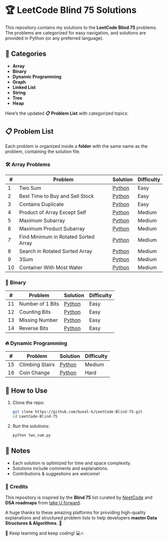# 🏆 LeetCode Blind 75 Solutions  

This repository contains my solutions to the **LeetCode Blind 75** problems. The problems are categorized for easy navigation, and solutions are provided in Python (or any preferred language).  

## 📌 Categories  

- **Array**  
- **Binary**  
- **Dynamic Programming**  
- **Graph**  
- **Linked List**  
- **String**  
- **Tree**  
- **Heap**  

Here’s the updated **📋 Problem List** with categorized topics:  

## 📋 Problem List  

Each problem is organized inside a **folder** with the same name as the problem, containing the solution file.  

### 🛠 **Array Problems**  
| #  | Problem                          | Solution                                                               | Difficulty |
|----|----------------------------------|-------------------------------------------------------------------------|------------|
| 1  | Two Sum                          | [Python](1-%20Two%20Sum/1-TwoSum.py)                                       | Easy       |
| 2  | Best Time to Buy and Sell Stock  | [Python](2-%20Best%20Time%20Buy%20and%20Sell%20Stock/2-%20Best%20Time%20Buy%20and%20Sell%20Stock.py)  | Easy       |
| 3  | Contains Duplicate               | [Python](3-%20Contains%20Duplicates/3-ContainsDuplicates.py)                  | Easy       |
| 4  | Product of Array Except Self     | [Python](4-%20Product%20of%20Array%20Except%20Self/4-productofArrayExceptSelf.py)    | Medium     |
| 5  | Maximum Subarray                 | [Python](5-%20Maximum%20Subarray/5-maximumSubarray.py)                      | Medium     |
| 6  | Maximum Product Subarray         | [Python](6-%20Maximum%20Product%20Subarray/6-MaximumProductSubarray.py)        | Medium     |
| 7  | Find Minimum in Rotated Sorted Array | [Python](7-%20Find%20the%20Minimum%20Rotated%20Sorted%20Array/7-MinimumRotatedSortedArray.py) | Medium |
| 8  | Search in Rotated Sorted Array   | [Python](8-%20Search%20in%20Rotated%20Sort%20Array/8-SearchinRotatedSortArray.py) | Medium     |
| 9  | 3Sum                              | [Python](9-%203Sum/9-3Sum.py)                                    | Medium     |
| 10 | Container With Most Water        | [Python](10-%20Container%20with%20Most%20Water/10-ContainerwithMostWater.py)      | Medium     |

### 🔢 **Binary**  
| #  | Problem                          | Solution                                                               | Difficulty |
|----|----------------------------------|-------------------------------------------------------------------------|------------|
| 11 | Number of 1 Bits                 | [Python](11-%20Number%20of%201%20Bits/11-Numberof1Bits.py)                        | Easy       |                                                       
| 12 | Counting Bits                 | [Python](12-%20Counting%20Bits/12-CountingBits.py)                        | Easy       |
| 13 | Missing Number                 | [Python](13-%20Missing%20Number/13-MissingNumber.py)                        | Easy       |
| 14 | Reverse Bits                 | [Python](14-%20Reverse%20Bits/14-ReverseBits.py)                        | Easy       |

### 🔥 **Dynamic Programming**
| #  | Problem                          | Solution                                                               | Difficulty |
|----|----------------------------------|-------------------------------------------------------------------------|------------|
| 15|Climbing Stairs|[Python](15-%20Climbing%20Stars/15-ClimbingStairs.py)|Medium|
|16|Coin Change|[Python](16-%20Coin%20Change/16-CoinChange.py)|Hard|
## 🚀 How to Use  

1. Clone the repo:  
   ```sh
   git clone https://github.com/Gunal-k/LeetCode-Blind-75.git
   cd LeetCode-Blind-75
   ```
2. Run the solutions:  
   ```sh
   python two_sum.py
   ```

## 📝 Notes  

- Each solution is optimized for time and space complexity.
- Solutions include comments and explanations.
- Contributions & suggestions are welcome!

### **📌 Credits**  

This repository is inspired by the **Blind 75** list curated by [NeetCode](https://neetcode.io/) and **DSA roadmaps** from [take U forward](https://takeuforward.org/).  

A huge thanks to these amazing platforms for providing high-quality explanations and structured problem lists to help developers **master Data Structures & Algorithms**. 🙌  

🚀 Keep learning and keep coding! 💻🔥  

